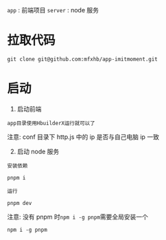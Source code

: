 `app` : 前端项目
`server` : node 服务

# 拉取代码

```
git clone git@github.com:mfxhb/app-imitmoment.git
```

# 启动

1. 启动前端

```
app目录使用HbuilderX运行就可以了
```

注意: conf 目录下 http.js 中的 ip 是否与自己电脑 ip 一致

2. 启动 node 服务

`安装依赖`

```
pnpm i
```

`运行`

```
pnpm dev
```

注意: 没有 pnpm 时`npm i -g pnpm`需要全局安装一个

```
npm i -g pnpm
```
